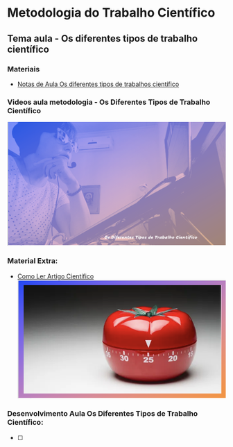 # Metodologia do Trabalho Científico
## Tema aula - Os diferentes tipos de trabalho científico

### Materiais
- [Notas de Aula Os diferentes tipos de trabalhos científico](Os_diferentes_tipos_de_trabalho_cientifico.pdf)


### Videos aula metodologia -  Os Diferentes Tipos de Trabalho Científico
[![Os Diferentes Tipos de Trabalho Científico](capa_13.png)](https://youtu.be/qDYZ4OhHELE)

### Material Extra: 
- [Como Ler Artigo Científico](comolerartigo.pdf)
[![Video Pomodoro - Gestão tempo](pomodoro.png)](https://www.youtube.com/watch?v=hfxfJ7Qa4sg)


### Desenvolvimento Aula Os Diferentes Tipos de Trabalho Científico: 

- [ ]  
